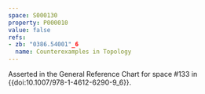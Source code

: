 ```yaml
---
space: S000130
property: P000010
value: false
refs:
- zb: "0386.54001"_6
  name: Counterexamples in Topology
---
```


Asserted in the General Reference Chart for space #133 in
{{doi:10.1007/978-1-4612-6290-9_6}}.
